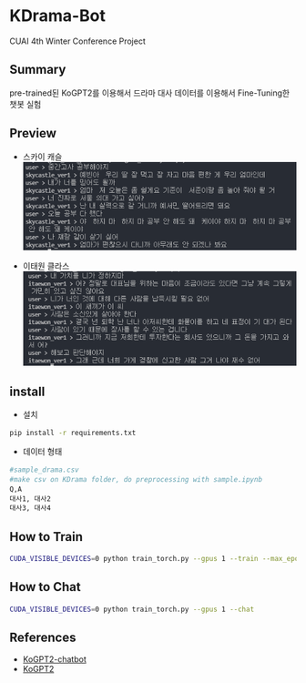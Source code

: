 # KDrama-Bot
CUAI 4th Winter Conference Project

## Summary
pre-trained된 KoGPT2를 이용해서 드라마 대사 데이터를 이용해서 Fine-Tuning한 챗봇 실험
## Preview
* 스카이 캐슬
![스카이 캐슬](./imgs/skycastle.png)

* 이태원 클라스
![이태원 클라스](./imgs/itaewon.png)


## install
* 설치
```bash
pip install -r requirements.txt
```
* 데이터 형태
```bash
#sample_drama.csv
#make csv on KDrama folder, do preprocessing with sample.ipynb
Q,A
대사1, 대사2
대사3, 대사4
```
## How to Train
```bash
CUDA_VISIBLE_DEVICES=0 python train_torch.py --gpus 1 --train --max_epochs 50
```
## How to Chat
```bash
CUDA_VISIBLE_DEVICES=0 python train_torch.py --gpus 1 --chat
```
## References
* [KoGPT2-chatbot](https://github.com/haven-jeon/KoGPT2-chatbot/blob/master/README.md)
* [KoGPT2](https://github.com/SKT-AI/KoGPT2)